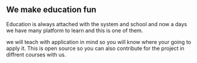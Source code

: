 ## We make education fun
Education is always attached with the system and school and now a days we have many platform to learn and this is one of them.

we will teach with application in mind so you will know where your going to apply it. This is open source so you can also contribute for the project in diffrent courses with us.


